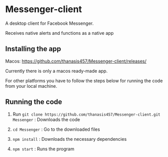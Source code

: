 # Messenger-client

A desktop client for Facebook Messenger.

Receives native alerts and functions as a native app

## Installing the app

Macos: https://github.com/thanasis457/Messenger-client/releases/

Currently there is only a macos ready-made app.

For other platforms you have to follow the steps below for running the code from your local machine.

## Running the code

1. Run `git clone https://github.com/thanasis457/Messenger-client.git Messenger` : Downloads the code

2. `cd Messenger` : Go to the downloaded files

3. `npm install` : Downloads the necessary dependencies

4. `npm start` : Runs the program
